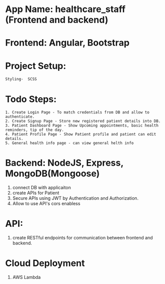 # App Name: healthcare_staff (Frontend and backend)

# Frontend: Angular, Bootstrap
  # Project Setup:
    Styling-  SCSS
  # Todo Steps:
    1. Create Login Page - To match credentials from DB and allow to authenticate. 
    2. Create Signup Page - Store new registered patient details into DB.
    3. Patient Dashboard Page - Show Upcoming appointments, basic health reminders, tip of the day.
    4. Patient Profile Page - Show Patient profile and patient can edit details.
    5. General health info page - can view general helth info

# Backend: NodeJS, Express, MongoDB(Mongoose)
1. connect DB with applicaiton
2. create APIs for Patient
3. Secure APIs using JWT by Authentication and Authorization.
4. Allow to use API's cors enabless

# API: 
1. create RESTful endpoints for communication between frontend and backend.

# Cloud Deployment
1. AWS Lambda
